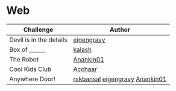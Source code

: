 # Web

| Challenge               | Author                                                                                                                              |
| ----------------------- | ----------------------------------------------------------------------------------------------------------------------------------- |
| Devil is in the details | [eigengravy](https://github.com/eigengravy/)                                                                                        |
| Box of ______           | [kalash](https://github.com/kalash33)                                                                                               |
| The Robot               | [Anankin01](https://github.com/ParthShitole)                                                                                        |
| Cool Kids Club          | [Acchaar](https://github.com/CapedBaldie)                                                                                           |
| Anywhere Door!          | [rskbansal](https://github.com/rskbansal) [eigengravy](https://github.com/eigengravy/) [Anankin01](https://github.com/ParthShitole) |
